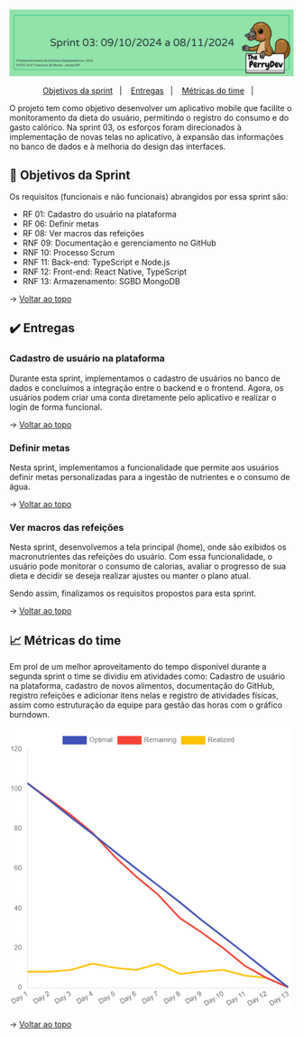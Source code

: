 <br id="topo">

<p align="center"> <img src="images/4.png" /></p>

<p align="center">
    <a href="#objetivos">Objetivos da sprint</a> &nbsp |&nbsp &nbsp
    <a href="#entregas">Entregas</a> &nbsp |&nbsp &nbsp
    <a href="#metricas">Métricas do time</a> &nbsp |&nbsp &nbsp
</p>

O projeto tem como objetivo desenvolver um aplicativo mobile que facilite o monitoramento da dieta do usuário, permitindo o registro do consumo e do gasto calórico. Na sprint 03, os esforços foram direcionados à implementação de novas telas no aplicativo, à expansão das informações no banco de dados e à melhoria do design das interfaces.

<span id="objetivos">

## :dart: Objetivos da Sprint
Os requisitos (funcionais e não funcionais) abrangidos por essa sprint são:
- RF 01: Cadastro do usuário na plataforma
- RF 06: Definir metas
- RF 08: Ver macros das refeições
- RNF 09: Documentação e gerenciamento no GitHub
- RNF 10: Processo Scrum
- RNF 11: Back-end: TypeScript e Node.js
- RNF 12: Front-end: React Native, TypeScript
- RNF 13: Armazenamento: SGBD MongoDB


→ [Voltar ao topo](#topo)


<span id="entregas">
        
## :heavy_check_mark: Entregas


### Cadastro de usuário na plataforma

Durante esta sprint, implementamos o cadastro de usuários no banco de dados e concluímos a integração entre o backend e o frontend. Agora, os usuários podem criar uma conta diretamente pelo aplicativo e realizar o login de forma funcional.

→ [Voltar ao topo](#topo)


### Definir metas

Nesta sprint, implementamos a funcionalidade que permite aos usuários definir metas personalizadas para a ingestão de nutrientes e o consumo de água.

→ [Voltar ao topo](#topo)


### Ver macros das refeições

Nesta sprint, desenvolvemos a tela principal (home), onde são exibidos os macronutrientes das refeições do usuário. Com essa funcionalidade, o usuário pode monitorar o consumo de calorias, avaliar o progresso de sua dieta e decidir se deseja realizar ajustes ou manter o plano atual.


Sendo assim, finalizamos os requisitos propostos para esta sprint.

→ [Voltar ao topo](#topo)


 <span id="metricas">
     
## :chart_with_upwards_trend: Métricas do time
Em prol de um melhor aproveitamento do tempo disponível durante a segunda sprint o time se dividiu em atividades como: Cadastro de usuário na plataforma, cadastro de novos alimentos, documentação do GitHub, registro refeições e adicionar itens nelas e registro de atividades físicas, assim como estruturação da equipe para gestão das horas com o gráfico burndown.
    
<p align="center"><img src="images/burndown_sp2.png" /></p>
    


→ [Voltar ao topo](#topo)
